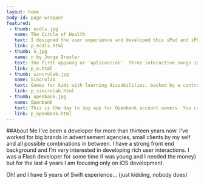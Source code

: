 ```yaml
---
layout: home
body-id: page-wrapper
featured:
 - thumb: ecdls.jpg
   name: The Circle of Health
   text: I designed the user experience and developed this iPad and iPhone app for the treatment and prevention of cardiovascular diseases.
   link: p_ecdls.html
 - thumb: n.jpg
   name: n by Jorge Drexler
   text: The first appsong or 'aplicanción'. Three interactive songs in which the user can change what the Drexler sings in realtime.
   link: p_n.html
 - thumb: sincrolab.jpg
   name: Sincrolab
   text: Games for kids with learning dissabilities, backed by a control panel where tutor can configure the game and follow the kid's evolution.
   link: p_sincrolab.html   
 - thumb: openbank.jpg
   name: Openbank
   text: This is the day to day app for Openbank account owners. You can do all your basic banking operations through this iPhone and iPad app.
   link: p_openbank.html   
---
```


##About Me
I've been a developer for more than thirteen years now. I've worked for big brands in advertisement agencies, small clients by my self and all possible combinations in between. I have a strong front end background and I’m very interested in developing rich user interactions. I was a Flash developer for some time (I was young and I needed the money) but for the last 4 years I am focusing only on iOS development.

Oh! and I have 5 years of Swift experience… (just kidding, nobody does)
